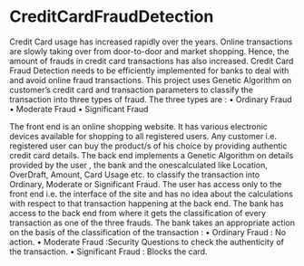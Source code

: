 # CreditCardFraudDetection
Credit Card usage has increased rapidly over the years. Online transactions are slowly taking over from door-to-door and market shopping. Hence, the amount of frauds in credit card transactions has also increased. Credit Card Fraud Detection needs to be efficiently implemented for banks to deal with and avoid online fraud transactions. This project uses Genetic Algorithm on customer’s credit card and transaction parameters to classify the transaction into three types of fraud. The three types are :
• Ordinary Fraud
• Moderate Fraud
• Significant Fraud

The front end is an online shopping website. It has various electronic devices available for shopping to all registered users. Any customer i.e. registered user can buy the product/s of his choice by providing authentic credit card details. The back end implements a Genetic Algorithm on details provided by the user , the bank and the onescalculated like Location, OverDraft, Amount, Card Usage etc. to classify the transaction into Ordinary, Moderate or Significant Fraud. The user has access only to the front end i.e. the interface of the site and has no idea about the calculations with respect to that transaction happening at the back end. The bank has access to the back end from where it gets the classification of every transaction as one of the three frauds. The bank takes an appropriate action on the basis of the classification of the transaction :
• Ordinary Fraud : No action.
• Moderate Fraud :Security Questions to check the authenticity of the transaction.
• Significant Fraud : Blocks the card.
